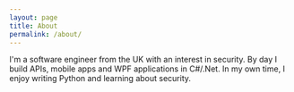 ```yaml
---
layout: page
title: About
permalink: /about/
---
```


I'm a software engineer from the UK with an interest in security. By day I build APIs, mobile apps and WPF applications in C#/.Net. In my own time, I enjoy writing Python and learning about security.
